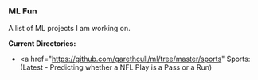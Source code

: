 ### ML Fun

A list of ML projects I am working on. 

<b>Current Directories:</b>

- <a href="https://github.com/garethcull/ml/tree/master/sports" Sports</a>: (Latest - Predicting whether a NFL Play is a Pass or a Run)
